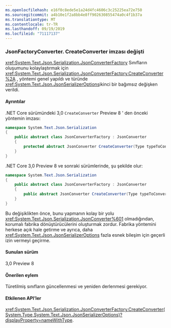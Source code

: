 ```yaml
---
ms.openlocfilehash: e16f0c8ede5e1a24d4fc4606c3c25225ea72e750
ms.sourcegitcommit: a4b10e1f2a8bb4e8ff902630855474a0c4f1b37a
ms.translationtype: MT
ms.contentlocale: tr-TR
ms.lasthandoff: 09/19/2019
ms.locfileid: "71117137"
---
```

### <a name="jsonfactoryconvertercreateconverter-signature-changed"></a>JsonFactoryConverter. CreateConverter imzası değişti

<xref:System.Text.Json.Serialization.JsonConverterFactory> Sınıfların oluşumunu kolaylaştırmak için <xref:System.Text.Json.Serialization.JsonConverterFactory.CreateConverter%2A> , yöntemi genel yapıldı ve türünde <xref:System.Text.Json.JsonSerializerOptions>ikinci bir bağımsız değişken verildi.

#### <a name="details"></a>Ayrıntılar

.NET Core sürümündeki 3,0 `CreateConverter` Preview 8 ' den önceki yöntemin imzası: 

```csharp
namespace System.Text.Json.Serialization
{
    public abstract class JsonConverterFactory : JsonConverter
    {
        protected abstract JsonConverter CreateConverter(Type typeToConvert);
    }
}
```

.NET Core 3,0 Preview 8 ve sonraki sürümlerinde, şu şekilde olur:

```csharp
namespace System.Text.Json.Serialization
{
    public abstract class JsonConverterFactory : JsonConverter
    {
        public abstract JsonConverter CreateConverter(Type typeToConvert, JsonSerializerOptions options);
    }
}
```

Bu değişiklikten önce, bunu yapmanın kolay bir yolu <xref:System.Text.Json.Serialization.JsonConverter%601> olmadığından, korumalı fabrika dönüştürücülerini oluşturmak zordur. Fabrika yöntemini herkese açık hale getirme ve ayrıca, daha <xref:System.Text.Json.JsonSerializerOptions> fazla esnek bileşim için geçerli izin vermeyi geçirme.

#### <a name="version-introduced"></a>Sunulan sürüm

3,0 Preview 8

#### <a name="recommended-action"></a>Önerilen eylem

Türetilmiş sınıfların güncellenmesi ve yeniden derlenmesi gerekiyor.

#### <a name="affected-apis"></a>Etkilenen API’ler

<xref:System.Text.Json.Serialization.JsonConverterFactory.CreateConverter(System.Type,System.Text.Json.JsonSerializerOptions)?displayProperty=nameWithType>.

<!-- For tool use only

### Affected APIs

- `M:System.Text.Json.Serialization.JsonConverterFactory.CreateConverter(System.Type,System.Text.Json.JsonSerializerOptions)`

-->

